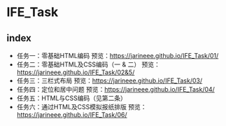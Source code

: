 # IFE_Task
## index
- 任务一：零基础HTML编码 预览：https://jarineee.github.io/IFE_Task/01/
- 任务二：零基础HTML及CSS编码（一 & 二） 预览：https://jarineee.github.io/IFE_Task/02&5/
- 任务三：三栏式布局 预览：https://jarineee.github.io/IFE_Task/03/
- 任务四：定位和居中问题 预览：https://jarineee.github.io/IFE_Task/04/
- 任务五：HTML与CSS编码（见第二条）
- 任务六：通过HTML及CSS模拟报纸排版 预览：https://jarineee.github.io/IFE_Task/06/
